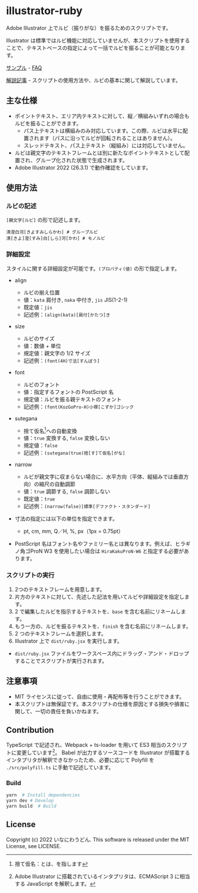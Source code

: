 # illustrator-ruby

Adobe Illustrator 上でルビ（振りがな）を振るためのスクリプトです。

Illustrator は標準ではルビ機能に対応していませんが、本スクリプトを使用することで、テキストベースの指定によって一括でルビを振ることが可能となります。

[サンプル](sample.md) - [FAQ](faq.md)

[解説記事](https://) - スクリプトの使用方法や、ルビの基本に関して解説しています。

## 主な仕様
- ポイントテキスト、エリア内テキストに対して、縦／横組みいずれの場合もルビを振ることができます。
  - パス上テキストは横組みのみ対応しています。この際、ルビは水平に配置されます（パスに沿ってルビが回転されることはありません）。
  - スレッドテキスト、パス上テキスト（縦組み）には対応していません。
- ルビは親文字のテキストフレームとは別に新たなポイントテキストとして配置され、グループ化された状態で生成されます。
- Adobe Illustrator 2022 (26.3.1) で動作確認をしています。

## 使用方法
### ルビの記述
`[親文字[ルビ]` の形で記述します。

```
清澄白河[きよすみしらかわ] # グループルビ
清[きよ]澄[すみ]白[しら]河[かわ] # モノルビ
```

### 詳細設定
スタイルに関する詳細設定が可能です。`(プロパティ(値)` の形で指定します。

- align
  - ルビの揃え位置
  - 値：`kata` 肩付き, `naka` 中付き, `jis` JIS(1-2-1)
  - 既定値：`jis`
  - 記述例：`(align(kata)[肩付[かたつ]き`

- size
  - ルビのサイズ
  - 値：数値 + 単位
  - 規定値：親文字の 1/2 サイズ
  - 記述例：`(font(4H)寸法[すんぽう]`

- font
  - ルビのフォント
  - 値：指定するフォントの PostScript 名
  - 規定値：ルビを振る親テキストのフォント
  - 記述例：`(font(KozGoPro-H)小塚[こずか]ゴシック`

- sutegana
  - 捨て仮名[^1]への自動変換
  - 値：`true` 変換する, `false` 変換しない
  - 規定値：`false`
  - 記述例：`(sutegana(true)捨[す]て仮名[がな]`

- narrow
  - ルビが親文字に収まらない場合に、水平方向（平体、縦組みでは垂直方向）の縮尺の自動調節
  - 値：`true` 調節する, `false` 調節しない
  - 既定値：`true`
  - 記述例：`(narrow(false)[標準[デファクト・スタンダード]`

- 寸法の指定には以下の単位を指定できます。
  - pt, cm, mm, Q／H, %, px（1px = 0.75pt）
- PostScript 名はフォント名やファミリー名とは異なります。例えば、ヒラギノ角ゴProN W3 を使用したい場合は `HiraKakuProN-W6` と指定する必要があります。

### スクリプトの実行
1. 2つのテキストフレームを用意します。
2. 片方のテキストに対して、先述した記法を用いてルビや詳細設定を指定します。
3. 2 で編集したルビを指示するテキストを、`base` を含む名前にリネームします。
4. もう一方の、ルビを振るテキストを、`finish` を含む名前にリネームします。
5. 2 つのテキストフレームを選択します。
6. Illustrator 上で `dist/ruby.jsx` を実行します。
  - `dist/ruby.jsx` ファイルをワークスペース内にドラッグ・アンド・ドロップすることでスクリプトが実行されます。


## 注意事項
- MIT ライセンスに従って、自由に使用・再配布等を行うことができます。
- 本スクリプトは無保証です。本スクリプトの仕様を原因とする損失や損害に関して、一切の責任を負いかねます。


## Contribution
TypeScript で記述され、Webpack + ts-loader を用いて ES3 相当のスクリプトに変更しています[^2]。
Babel が出力するソースコードを Illustrator が搭載するインタプリタが解釈できなかったため、必要に応じて Polyfill を `./src/polyfill.ts` に手動で記述しています。

### Build
```bash
yarn  # Install dependencies
yarn dev # Develop
yarn build  # Build
```


## License
Copyright (c) 2022 いなにわうどん.
This software is released under the MIT License, see LICENSE.

[^1]: 捨て仮名：とは、を指します
[^2]: Adobe Illustrator に搭載されているインタプリタは、ECMAScript 3 に相当する JavaScript を解釈します。
